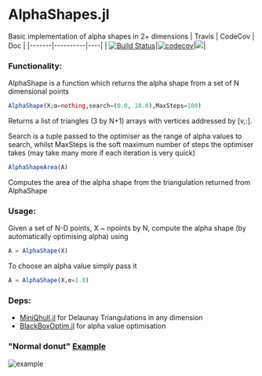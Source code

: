 # AlphaShapes.jl
Basic implementation of alpha shapes in 2+ dimensions
| Travis | CodeCov | Doc |
|-------|----------|----|
| [![Build Status](https://travis-ci.com/harveydevereux/AlphaShapes.jl.svg?branch=master)](https://travis-ci.com/harveydevereux/AlphaShapes.jl)|[![codecov](https://codecov.io/gh/harveydevereux/AlphaShapes.jl/branch/master/graph/badge.svg)](https://codecov.io/gh/harveydevereux/AlphaShapes.jl)|[![](https://img.shields.io/badge/docs-latest-blue.svg)](https://harveydevereux.github.io/AlphaShapes.jl/dev/)|

### Functionality:

AlphaShape is a function which returns the alpha shape from a set of N dimensional points

```julia
AlphaShape(X;α=nothing,search=(0.0, 10.0),MaxSteps=100)
```
Returns a list of triangles (3 by N+1) arrays with vertices addressed by [v,:].

Search is a tuple passed to the optimiser as the range of alpha values to search, whilst MaxSteps is the soft maximum
number of steps the optimiser takes (may take many more if each iteration is very quick)

```julia
AlphaShapeArea(A)
```

Computes the area of the alpha shape from the triangulation returned from AlphaShape
### Usage:

Given a set of N-D points, X ~ npoints by N, compute the alpha shape (by automatically optimising alpha) using 
```Julia
A = AlphaShape(X)
```
To choose an alpha value simply pass it 
```Julia
A = AlphaShape(X,α=1.0)
```

### Deps: 
- [MiniQhull.jl](https://github.com/gridap/MiniQhull.jl) for Delaunay Triangulations in any dimension
- [BlackBoxOptim.jl](https://github.com/robertfeldt/BlackBoxOptim.jl) for alpha value optimisation

### "Normal donut" [Example](https://github.com/harveydevereux/AlphaShapes.jl/blob/master/examples/examples.jl) 


![example](https://github.com/harveydevereux/AlphaShapes.jl/blob/master/examples/Example.png)



